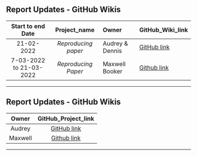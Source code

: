 
Report Updates - GitHub Wikis
---

Start to end Date |  Project_name | Owner | GitHub_Wiki_link 
:---: | :---: | :--- | :--- 
21-02-2022| *Reproducing paper* | Audrey & Dennis | [GitHub link]()
7-03-2022 to 21-03-2022| *Reproducing Paper*|Maxwell Booker| [Github link](https://github.com/alunga20/Miniproject/wiki)
---

Report Updates - GitHub Wikis
---

Owner | GitHub_Project_link 
:---: | :---: 
Audrey | [GitHub link]()
Maxwell| [Github link](https://github.com/alunga20/Bionformatics-Internship/projects/2)
---

